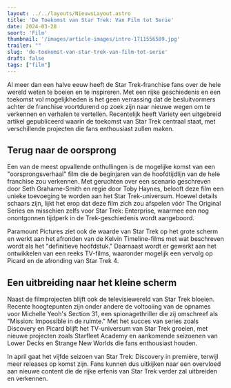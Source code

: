 ```yaml
---
layout: ../../layouts/NieuwsLayout.astro
title: 'De Toekomst van Star Trek: Van Film tot Serie'
date: 2024-03-28
soort: 'Film'
thumbnail: '/images/article-images/intro-1711556589.jpg'
trailer: ""
slug: 'de-toekomst-van-star-trek-van-film-tot-serie'
draft: false
tags: ["film"]
---
```


Al meer dan een halve eeuw heeft de Star Trek-franchise fans over de hele wereld weten te boeien en te inspireren. Met een rijke geschiedenis en een toekomst vol mogelijkheden is het geen verrassing dat de besluitvormers achter de franchise voortdurend op zoek zijn naar nieuwe wegen om te verkennen en verhalen te vertellen. Recentelijk heeft Variety een uitgebreid artikel gepubliceerd waarin de toekomst van Star Trek centraal staat, met verschillende projecten die fans enthousiast zullen maken.

## Terug naar de oorsprong

Een van de meest opvallende onthullingen is de mogelijke komst van een "oorsprongsverhaal" film die de beginjaren van de hoofdtijdlijn van de hele franchise zou verkennen. Met geruchten over een scenario geschreven door Seth Grahame-Smith en regie door Toby Haynes, belooft deze film een unieke toevoeging te worden aan het Star Trek-universum. Hoewel details schaars zijn, lijkt het erop dat deze film zich zou afspelen vóór The Original Series en misschien zelfs voor Star Trek: Enterprise, waarmee een nog onontgonnen tijdperk in de Trek-geschiedenis wordt aangeboord.

Paramount Pictures ziet ook de waarde van Star Trek op het grote scherm en werkt aan het afronden van de Kelvin Timeline-films met wat beschreven wordt als het "definitieve hoofdstuk." Daarnaast wordt er gewerkt aan het ontwikkelen van een reeks TV-films, waaronder mogelijk een vervolg op Picard en de afronding van Star Trek 4.

## Een uitbreiding naar het kleine scherm

Naast de filmprojecten blijft ook de televisiewereld van Star Trek bloeien. Recente hoogtepunten zijn onder andere de voltooiing van de opnames voor Michelle Yeoh's Section 31, een spionagethriller die zij omschreef als "Mission: Impossible in de ruimte." Met het succes van series zoals Discovery en Picard blijft het TV-universum van Star Trek groeien, met nieuwe projecten zoals Starfleet Academy en aankomende seizoenen van Lower Decks en Strange New Worlds die fans enthousiast houden.

In april gaat het vijfde seizoen van Star Trek: Discovery in première, terwijl meer releases op komst zijn. Fans kunnen dus uitkijken naar een overvloed aan nieuwe content die de rijke erfenis van Star Trek verder zal uitbreiden en verkennen.

